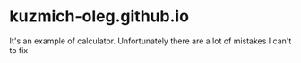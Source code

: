 # kuzmich-oleg.github.io
It's an example of calculator.
Unfortunately there are a lot of mistakes I can't to fix

